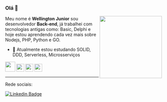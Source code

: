 ### Olá 👋


<img align="right" height="200" src="https://media.giphy.com/media/WtTnAfZn6aVJfBzlN3/giphy.gif"/>

Meu nome é **Wellington Junior** sou desenvolvedor **Back-end**, já trabalhei com tecnologias antigas como: Basic, Delphi e hoje estou aprendendo cada vez mais sobre Nodejs, PHP, Python e GO.
- :closed_book: Atualmente estou estudando SOLID, DDD, Serverless, Microsserviços


<code><img height="32" src="https://github.githubassets.com/images/modules/logos_page/GitHub-Mark.png"></code>
<code><img height="25" src="https://www.docker.com/sites/default/files/d8/styles/role_icon/public/2019-07/Moby-logo.png"></code>
<code><img height="25" src="https://www.php.net/images/logos/php-logo-bigger.png"></code>
<code><img height="25" src="https://upload.wikimedia.org/wikipedia/commons/thumb/0/05/Go_Logo_Blue.svg/1024px-Go_Logo_Blue.svg.png"></a></code>

---
Rede sociais:

[![Linkedin Badge](https://img.shields.io/badge/-LinkedIn-blue?style=flat-square&logo=Linkedin&logoColor=white&link=https://www.linkedin.com/in/wellington-njr)](https://www.linkedin.com/in/wellington-njr)

